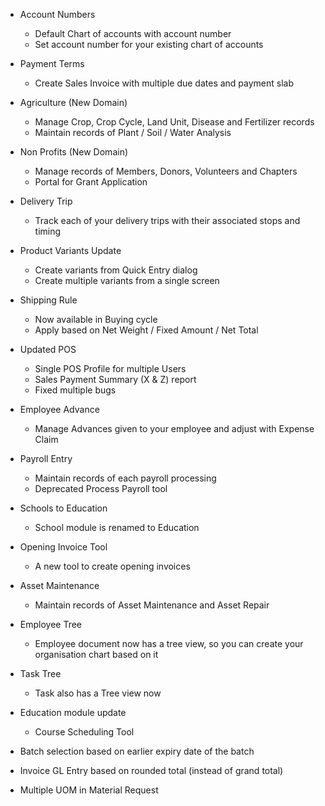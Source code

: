 - Account Numbers
	- Default Chart of accounts with account number
	- Set account number for your existing chart of accounts
	
- Payment Terms
	- Create Sales Invoice with multiple due dates and payment slab

- Agriculture (New Domain)
	- Manage Crop, Crop Cycle, Land Unit, Disease and Fertilizer records
	- Maintain records of Plant / Soil / Water Analysis

- Non Profits (New Domain)
	- Manage records of Members, Donors, Volunteers and Chapters
	- Portal for Grant Application

- Delivery Trip
	- Track each of your delivery trips with their associated stops and timing

- Product Variants Update
	- Create variants from Quick Entry dialog
	- Create multiple variants from a single screen

- Shipping Rule
	- Now available in Buying cycle
	- Apply based on Net Weight / Fixed Amount / Net Total

- Updated POS
	- Single POS Profile for multiple Users
	- Sales Payment Summary (X & Z) report
	- Fixed multiple bugs

- Employee Advance
	- Manage Advances given to your employee and adjust with Expense Claim

- Payroll Entry
	- Maintain records of each payroll processing
	- Deprecated Process Payroll tool

- Schools to Education
	- School module is renamed to Education

- Opening Invoice Tool
	- A new tool to create opening invoices

- Asset Maintenance
	- Maintain records of Asset Maintenance and Asset Repair

- Employee Tree
	- Employee document now has a tree view, so you can create your organisation chart based on it

- Task Tree
	- Task also has a Tree view now

- Education module update
	- Course Scheduling Tool

- Batch selection based on earlier expiry date of the batch

- Invoice GL Entry based on rounded total (instead of grand total)

- Multiple UOM in Material Request